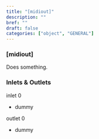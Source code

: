 ```yaml
---
title: "[midiout]"
description: ""
bref: ""
draft: false
categories: ["object", "GENERAL"]
---
```


### [midiout]

Does something.

### Inlets & Outlets

inlet 0

 - dummy

outlet 0

 - dummy
 
